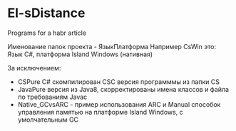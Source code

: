 # El-sDistance
Programs for a habr article

Именование папок проекта - ЯзыкПлатформа
Например CsWin это: Язык C#, платформа Island Windows (нативная)

За исключением:
- CSPure  C# скомпилирован CSC версия программмы из папки CS
- JavaPure версия из Java8, скорректированы имена классов и файла по требованиям Javac
- Native_GCvsARC - пример использования ARC и Manual способок управления памятью на платформе Island Windows, с умолчательным GC
